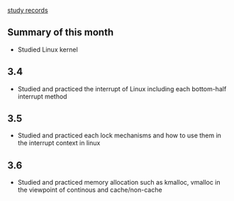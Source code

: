 [study records](https://github.com/vacu9708/Study-records)
## Summary of this month
- Studied Linux kernel
## 3.4
- Studied and practiced the interrupt of Linux including each bottom-half interrupt method
## 3.5
- Studied and practiced each lock mechanisms and how to use them in the interrupt context in linux
## 3.6
- Studied and practiced memory allocation such as kmalloc, vmalloc in the viewpoint of continous and cache/non-cache
